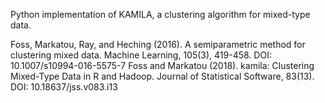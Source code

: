 Python implementation of KAMILA, a clustering algorithm for mixed-type data.

Foss, Markatou, Ray, and Heching (2016). A semiparametric method for clustering mixed data. Machine Learning, 105(3), 419-458. DOI: 10.1007/s10994-016-5575-7
Foss and Markatou (2018). kamila: Clustering Mixed-Type Data in R and Hadoop. Journal of Statistical Software, 83(13). DOI: 10.18637/jss.v083.i13
